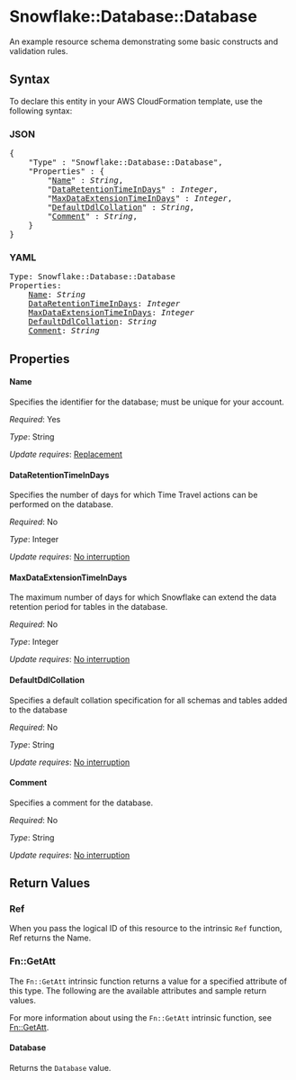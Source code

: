 # Snowflake::Database::Database

An example resource schema demonstrating some basic constructs and validation rules.

## Syntax

To declare this entity in your AWS CloudFormation template, use the following syntax:

### JSON

<pre>
{
    "Type" : "Snowflake::Database::Database",
    "Properties" : {
        "<a href="#name" title="Name">Name</a>" : <i>String</i>,
        "<a href="#dataretentiontimeindays" title="DataRetentionTimeInDays">DataRetentionTimeInDays</a>" : <i>Integer</i>,
        "<a href="#maxdataextensiontimeindays" title="MaxDataExtensionTimeInDays">MaxDataExtensionTimeInDays</a>" : <i>Integer</i>,
        "<a href="#defaultddlcollation" title="DefaultDdlCollation">DefaultDdlCollation</a>" : <i>String</i>,
        "<a href="#comment" title="Comment">Comment</a>" : <i>String</i>,
    }
}
</pre>

### YAML

<pre>
Type: Snowflake::Database::Database
Properties:
    <a href="#name" title="Name">Name</a>: <i>String</i>
    <a href="#dataretentiontimeindays" title="DataRetentionTimeInDays">DataRetentionTimeInDays</a>: <i>Integer</i>
    <a href="#maxdataextensiontimeindays" title="MaxDataExtensionTimeInDays">MaxDataExtensionTimeInDays</a>: <i>Integer</i>
    <a href="#defaultddlcollation" title="DefaultDdlCollation">DefaultDdlCollation</a>: <i>String</i>
    <a href="#comment" title="Comment">Comment</a>: <i>String</i>
</pre>

## Properties

#### Name

Specifies the identifier for the database; must be unique for your account.

_Required_: Yes

_Type_: String

_Update requires_: [Replacement](https://docs.aws.amazon.com/AWSCloudFormation/latest/UserGuide/using-cfn-updating-stacks-update-behaviors.html#update-replacement)

#### DataRetentionTimeInDays

Specifies the number of days for which Time Travel actions can be performed on the database.

_Required_: No

_Type_: Integer

_Update requires_: [No interruption](https://docs.aws.amazon.com/AWSCloudFormation/latest/UserGuide/using-cfn-updating-stacks-update-behaviors.html#update-no-interrupt)

#### MaxDataExtensionTimeInDays

The maximum number of days for which Snowflake can extend the data retention period for tables in the database.

_Required_: No

_Type_: Integer

_Update requires_: [No interruption](https://docs.aws.amazon.com/AWSCloudFormation/latest/UserGuide/using-cfn-updating-stacks-update-behaviors.html#update-no-interrupt)

#### DefaultDdlCollation

Specifies a default collation specification for all schemas and tables added to the database

_Required_: No

_Type_: String

_Update requires_: [No interruption](https://docs.aws.amazon.com/AWSCloudFormation/latest/UserGuide/using-cfn-updating-stacks-update-behaviors.html#update-no-interrupt)

#### Comment

Specifies a comment for the database.

_Required_: No

_Type_: String

_Update requires_: [No interruption](https://docs.aws.amazon.com/AWSCloudFormation/latest/UserGuide/using-cfn-updating-stacks-update-behaviors.html#update-no-interrupt)

## Return Values

### Ref

When you pass the logical ID of this resource to the intrinsic `Ref` function, Ref returns the Name.

### Fn::GetAtt

The `Fn::GetAtt` intrinsic function returns a value for a specified attribute of this type. The following are the available attributes and sample return values.

For more information about using the `Fn::GetAtt` intrinsic function, see [Fn::GetAtt](https://docs.aws.amazon.com/AWSCloudFormation/latest/UserGuide/intrinsic-function-reference-getatt.html).

#### Database

Returns the <code>Database</code> value.

